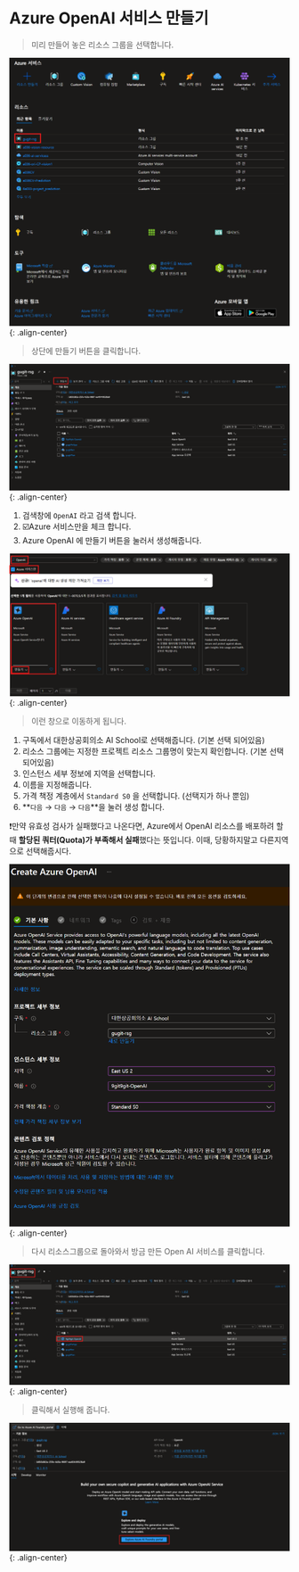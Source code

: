 # Azure OpenAI 서비스 만들기

> 미리 만들어 놓은 리소스 그룹을 선택합니다.


![image.png](./images/250402-azure-openai-service-setting-01.png){: .align-center}

> 상단에 만들기 버튼을 클릭합니다.


![image.png](./images/250402-azure-openai-service-setting-02.png){: .align-center}

1. 검색창에 `OpenAI` 라고 검색 합니다.
2. ☑️Azure 서비스만을 체크 합니다.
3. Azure OpenAI 에 만들기 버튼을 눌러서 생성해줍니다.

![image.png](./images/250402-azure-openai-service-setting-03.png){: .align-center}

> 이런 창으로 이동하게 됩니다.

1. 구독에서 대한상공회의소 AI School로 선택해줍니다. (기본 선택 되어있음)
2. 리소스 그룹에는 지정한 프로젝트 리소스 그룹명이 맞는지 확인합니다.  (기본 선택 되어있음)
3. 인스턴스 세부 정보에 지역을 선택합니다. 
4. 이름을 지정해줍니다. 
5. 가격 책정 계층에서 `Standard S0` 을 선택합니다. (선택지가 하나 뿐임)
6. **`다음` → `다음` → `다음`**을 눌러 생성 합니다.

❗만약 유효성 검사가 실패했다고 나온다면, Azure에서 OpenAI 리소스를 배포하려 할 때 **할당된 쿼터(Quota)가 부족해서 실패**했다는 뜻입니다. 이때, 당황하지말고 다른지역으로 선택해줍시다.

![스크린샷 2025-04-02 204730.png](./images/250402-azure-openai-service-setting-04.png){: .align-center}

> 다시 리소스그룹으로 돌아와서 방금 만든 Open AI 서비스를 클릭합니다.
 

![image.png](./images/250402-azure-openai-service-setting-05.png){: .align-center}

> 클릭해서 실행해 줍니다.


![image.png](./images/250402-azure-openai-service-setting-06.png){: .align-center}
